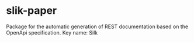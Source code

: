 # slik-paper
Package for the automatic generation of REST documentation based on the OpenApi specification. Key name: Silk
